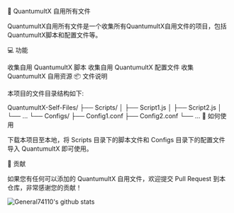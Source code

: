 🤩 QuantumultX 自用所有文件

QuantumultX自用所有文件是一个收集所有QuantumultX自用文件的项目，包括QuantumultX脚本和配置文件等。

💻 功能

收集自用 QuantumultX 脚本
收集自用 QuantumultX 配置文件
收集 QuantumultX 自用资源
📦 文件说明

本项目的文件目录结构如下:

QuantumultX-Self-Files/
├── Scripts/
│   ├── Script1.js
│   ├── Script2.js
│   └── ...
└── Configs/
    ├── Config1.conf
    ├── Config2.conf
    └── ...
🚀 如何使用

下载本项目至本地，将 Scripts 目录下的脚本文件和 Configs 目录下的配置文件导入 QuantumultX 即可使用。

🤝 贡献

如果您有任何可以添加的 QuantumultX 自用文件，欢迎提交 Pull Request 到本仓库，非常感谢您的贡献！

![General74110's github stats](https://github-readme-stats.vercel.app/api?username=General74110&show_icons=true&theme=vue-dark)
